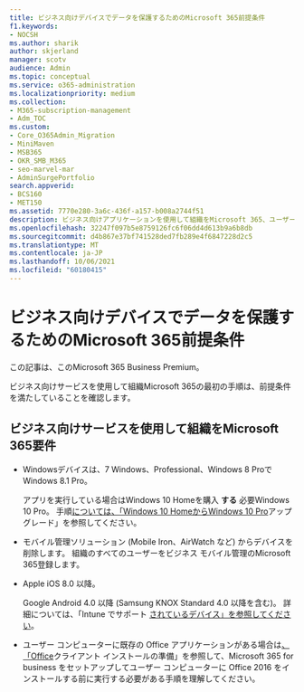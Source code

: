 ```yaml
---
title: ビジネス向けデバイスでデータを保護するためのMicrosoft 365前提条件
f1.keywords:
- NOCSH
ms.author: sharik
author: skjerland
manager: scotv
audience: Admin
ms.topic: conceptual
ms.service: o365-administration
ms.localizationpriority: medium
ms.collection:
- M365-subscription-management
- Adm_TOC
ms.custom:
- Core_O365Admin_Migration
- MiniMaven
- MSB365
- OKR_SMB_M365
- seo-marvel-mar
- AdminSurgePortfolio
search.appverid:
- BCS160
- MET150
ms.assetid: 7770e280-3a6c-436f-a157-b008a2744f51
description: ビジネス向けアプリケーションを使用して組織をMicrosoft 365、ユーザーのデバイスで作業データを保護するための要件について説明します。
ms.openlocfilehash: 32247f097b5e8759126fc6f06dd4d613b9a6b8db
ms.sourcegitcommit: d4b867e37bf741528ded7fb289e4f6847228d2c5
ms.translationtype: MT
ms.contentlocale: ja-JP
ms.lasthandoff: 10/06/2021
ms.locfileid: "60180415"
---
```

# <a name="prerequisites-for-protecting-data-on-devices-with-microsoft-365-for-business"></a>ビジネス向けデバイスでデータを保護するためのMicrosoft 365前提条件

この記事は、このMicrosoft 365 Business Premium。

ビジネス向けサービスを使用して組織Microsoft 365の最初の手順は、前提条件を満たしていることを確認します。
  
## <a name="requirements-for-setting-up-your-organization-with-microsoft-365-for-business"></a>ビジネス向けサービスを使用して組織をMicrosoft 365要件

- Windowsデバイスは、7 Windows、Professional、Windows 8 ProでWindows 8.1 Pro。
    
    アプリを実行している場合はWindows 10 Homeを購入 **する** 必要Windows 10 Pro。 手順[については、「Windows 10 HomeからWindows 10 Pro](../../business-video/upgrade.md)アップグレード」を参照してください。 
    
- モバイル管理ソリューション (Mobile Iron、AirWatch など) からデバイスを削除します。 組織のすべてのユーザーをビジネス モバイル管理のMicrosoft 365登録します。
    
- Apple iOS 8.0 以降。
    
    Google Android 4.0 以降 (Samsung KNOX Standard 4.0 以降を含む)。 詳細については、「Intune でサポート [されているデバイス」を参照してください](/mem/intune/fundamentals/supported-devices-browsers)。
    
- ユーザー コンピューターに既存の Office アプリケーションがある場合は[、「Office](../misc/prepare-for-office-client-deployment.md)クライアント インストールの準備」を参照して、Microsoft 365 for business をセットアップしてユーザー コンピューターに Office 2016 をインストールする前に実行する必要がある手順を理解してください。